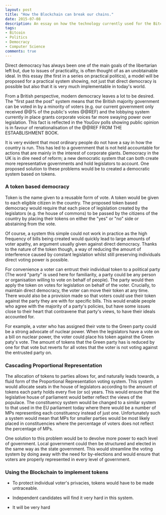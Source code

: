 ```yaml
---
layout: post
title: "How the Blockchain can break our chains."
date: 2015-07-08
description: An essay on how the technology currently used for the Bitcoin network could be used to provide a basis for a practical form of a more direct democracy...
tags:
- Bitcoin
- Politics
- Democracy
- Computer Science
comments: true
---
```

Direct democracy has always been one of the main goals of the libertarian left but, due to issues of practicality, is often thought of as an unobtainable ideal. In this essay (the first in a series on practical politics), a model will be proposed for a practical system showing, not just that direct democracy is possible but also that it is very much implementable in today's world.
<!-- more -->

From a British perspective, modern democracy leaves a lot to be desired. The "first past the post" system means that the British majority government can be voted in by a minority of voters (e.g. our current government only received @@% of the public's votes @@REF) and the lobbying system currently in place grants corporate voices far more swaying power over legislation. This fact is reflected in the YouGov polls showing public opinion is in favour of renationalisation of the @@REF FROM THE ESTAABLISHMENT BOOK.

It is very evident that most ordinary people do not have a say in how the country is run. This has led to a government that is not held accountable for actions that are mainly in the interest of corporate giants. Democracy in the UK is in dire need of reform; a new democratic system that can both create more representative governments and hold legislators to account. One proposed solution to these problems would be to created a democratic system based on tokens.

### A token based democracy

Token is the name given to a reusable form of vote. A token would be given to each eligible citizen in the country.  The proposed token based democracy would require that each piece of legislation created by the legislators (e.g. the house of commons) to be passed by the citizens of the country by placing their tokens on either the "yes" or "no" side or abstaining from the vote.

Of course, a system this simple could not work in practice as the high frequency of bills being created would quickly lead to large amounts of voter apathy, an argument usually given against direct democracy. Thanks to the nature of the token though, a way of reducing the amount of interference caused by constant legislation whilst still preserving individuals direct voting power is possible.

For convenience a voter can entrust their individual token to a political party (The word "party" is used here for familiarity, a party could be any person or organisation willing to vote on behalf of people). The party would then apply the token on votes for legislation on behalf of the voter. Crucially, to maintain direct democracy, the voter can move their token at any time. There would also be a provision made so that voters could use their token against the party they are with for specific bills. This would enable people who agree with the majority of a party's policies, but have some issues close to their heart that contravene that party's views, to have their ideals accounted for.

For example, a voter who has assigned their vote to the Green party could be a strong advocate of nuclear power. When the legislators have a vote on a bill on nuclear power, the voter could place his token against the Green paty's vote. The amount of tokens that the Green party has is reduced by one for that vote but reverts for all votes that the voter is not voting against the entrusted party on.

### Cascading Proportional Representation

The allocation of tokens to parties allows for, and naturally leads towards, a fluid form of the Proportional Representation voting system. This system would allocate seats in the house of legislators according to the amount of tokens each party holds every five (or so) years. This would ensure that the legislative house of parliament would better reflect the views of the populace. The constituency system would be changed to a similar system to that used in the EU parliament today where there would be a number of MPs representing each constituency instead of just one. Unfortunately such a system would mean that MPs for smaller parties would be most likely placed in constituencies where the percentage of voters does not reflect the percentage of MPs.

One solution to this problem would be to devolve more power to each level of government. Local government could then be structured and elected in the same way as the state government. This would streamline the voting system by doing away with the need for by-elections and would ensure that voters are properly represented in every level of government.

### Using the Blockchain to implement tokens

* To protect individual voter's privacies, tokens would have to be made untraceable.






* Independent candidates will find it very hard in this system.
* It will be very hard

